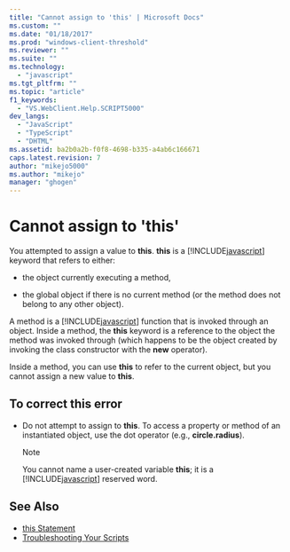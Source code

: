 ```yaml
---
title: "Cannot assign to 'this' | Microsoft Docs"
ms.custom: ""
ms.date: "01/18/2017"
ms.prod: "windows-client-threshold"
ms.reviewer: ""
ms.suite: ""
ms.technology:
  - "javascript"
ms.tgt_pltfrm: ""
ms.topic: "article"
f1_keywords:
  - "VS.WebClient.Help.SCRIPT5000"
dev_langs:
  - "JavaScript"
  - "TypeScript"
  - "DHTML"
ms.assetid: ba2b0a2b-f0f8-4698-b335-a4ab6c166671
caps.latest.revision: 7
author: "mikejo5000"
ms.author: "mikejo"
manager: "ghogen"
---
```

# Cannot assign to 'this'
You attempted to assign a value to **this**. **this** is a [!INCLUDE[javascript](../../javascript/includes/javascript-md.md)] keyword that refers to either:

- the object currently executing a method,

- the global object if there is no current method (or the method does not belong to any other object).

A method is a [!INCLUDE[javascript](../../javascript/includes/javascript-md.md)] function that is invoked through an object. Inside a method, the **this** keyword is a reference to the object the method was invoked through (which happens to be the object created by invoking the class constructor with the **new** operator).

Inside a method, you can use **this** to refer to the current object, but you cannot assign a new value to **this**.

## To correct this error

- Do not attempt to assign to **this**. To access a property or method of an instantiated object, use the dot operator (e.g., **circle.radius**).

  > [!NOTE]
  > You cannot name a user-created variable **this**; it is a [!INCLUDE[javascript](../../javascript/includes/javascript-md.md)] reserved word.

## See Also

- [this Statement](../../javascript/reference/this-statement-javascript.md)
- [Troubleshooting Your Scripts](../../javascript/advanced/troubleshooting-your-scripts-javascript.md)